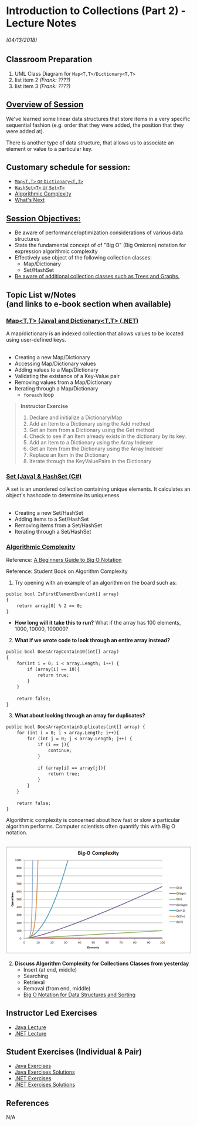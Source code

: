 <link rel="stylesheet" type="text/css" media="all" href="./styles/style.css" />

# Introduction to Collections (Part 2) - Lecture Notes
###### (04/13/2018)

## Classroom Preparation

1. UML Class Diagram for `Map<T,T>/Dictionary<T,T>`
2. list item 2 _(Frank: ????)_
3. list item 3 _(Frank: ????)_

## [**Overview of Session**](http://book.techelevator.com/java/non-linear-data-structures/01-intro.html) 

We've learned some linear data structures that store items in a very specific sequential fashion (e.g. order that they were added, the position that they were added at).

There is another type of data structure, that allows us to associate an element or value to a particular key. 

## **Customary schedule for session:** 

* [`Map<T,T>` or `Dictionary<T,T>`](http://book.techelevator.com/java/non-linear-data-structures/10-associative-collections.html)
* [`HashSet<T>` or `Set<T>`](http://book.techelevator.com/java/non-linear-data-structures/15-sets.html)
* [Algorithmic Complexity](http://book.techelevator.com/java/non-linear-data-structures/05-algorithmic-complexity.html)
* [What's Next](http://book.techelevator.com/java/non-linear-data-structures/20-whats-next.html)

## **[Session Objectives:](http://book.techelevator.com/java/non-linear-data-structures/01-intro.html)** 
* Be aware of performance/optimization considerations of various data structures
* State the fundamental concept of of "Big O" (Big Omicron) notation for expression algorithmic complexity
* Effectively use object of the following collection classes:
    - Map/Dictionary
    - Set/HashSet
* [Be aware of additional collection classes such as Trees and Graphs.](http://book.techelevator.com/java/non-linear-data-structures/20-whats-next.html)

## **Topic List w/Notes** <div class=topicNote>(and <span class='link'>links</span> to e-book section when available)</div>

### [Map<T,T> (Java) and Dictionary<T,T> (.NET)](http://book.techelevator.com/java/non-linear-data-structures/10-associative-collections.html)

<div class="definition note">A map/dictionary is an indexed collection that allows values to be located using user-defined keys.</div>
<br/>

* Creating a new Map/Dictionary
* Accessing Map/Dictionary values
* Adding values to a Map/Dictionary
* Validating the existance of a Key-Value pair
* Removing values from a Map/Dictionary
* Iterating through a Map/Dictionary
    * `foreach` loop

> **Instructor Exercise** 
>
> 1. Declare and initialize a Dictionary/Map
> 2. Add an Item to a Dictionary using the Add method
> 3. Get an Item from a Dictionary using the Get method
> 4. Check to see if an Item already exists in the dictionary by its key.
> 5. Add an Item to a Dictionary using the Array Indexer
> 6. Get an Item from the Dictionary using the Array Indexer
> 7. Replace an Item in the Dictionary
> 8. Iterate through the KeyValuePairs in the Dictionary 

### [Set<T> (Java) & HashSet<T> (C#)](http://book.techelevator.com/java/non-linear-data-structures/15-sets.html)

<div class="definition note">A set is an unordered collection containing unique elements. It calculates an object's hashcode to determine its uniqueness.</div><br/>

* Creating a new Set/HashSet
* Adding items to a Set/HashSet
* Removing items from a Set/HashSet
* Iterating through a Set/HashSet

### [Algorithmic Complexity](http://book.techelevator.com/java/non-linear-data-structures/05-algorithmic-complexity.html)

Reference: [A Beginners Guide to Big O Notation](https://rob-bell.net/2009/06/a-beginners-guide-to-big-o-notation/)

Reference: Student Book on Algorithm Complexity


1. Try opening with an example of an algorithm on the board such as:
```
public bool IsFirstElementEven(int[] array)
{
    return array[0] % 2 == 0;
}
```
- **How long will it take this to run?** What if the array has 100 elements, 1000, 10000, 100000?

2. **What if we wrote code to look through an entire array instead?**
```
public bool DoesArrayContain10(int[] array)
{
    for(int i = 0; i < array.Length; i++) {
        if (array[i] == 10){
            return true;
        }
    }

    return false;
}
```

3. **What about looking through an array for duplicates?**
```
public bool DoesArrayContainDuplicates(int[] array) {
    for (int i = 0; i < array.Length; i++){
        for (int j = 0; j < array.Length; j++) {
            if (i == j){
                continue;
            }

            if (array[i] == array[j]){
                return true;
            }
        }
    }

    return false;
}
```


<div class="definition note">Algorithmic complexity is concerned about how fast or slow a particular algorithm performs. Computer scientists often quantify  this with Big O notation.</div>
<br/>

![Time Complexity](resources/Time_Complexity.png)

2. **Discuss Algorithm Complexity for Collections Classes from yesterday**
    - Insert (at end, middle)
    - Searching
    - Retrieval
    - Removal (from end, middle)
    - [Big O Notation for Data Structures and Sorting](https://github.com/ro31337/bigoposter)





## Instructor Led Exercises

- [Java Lecture](https://bitbucket.org/te-curriculum/m1-java-collections-part-2-lecture)
- [.NET Lecture](https://bitbucket.org/te-curriculum/m1-csharp-collections-part2-lecture)

## Student Exercises (Individual & Pair)

- [Java Exercises](https://bitbucket.org/te-curriculum/m1-java-collections-part-2-exercises)
- [Java Exercises Solutions](https://bitbucket.org/te-curriculum/m1-java-collections-part-2-solutions)
- [.NET Exercises](https://bitbucket.org/te-curriculum/m1-csharp-collections-part2-exercise)
- [.NET Exercises Solutions](https://bitbucket.org/te-curriculum/m1-csharp-collections-part2-solution)

## References
N/A
